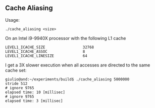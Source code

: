 Cache Aliasing
-

Usage:
	
	./cache_aliasing <size>

On an Intel i9-9940X processor with the following L1 cache
	
	LEVEL1_ICACHE_SIZE                 32768
	LEVEL1_ICACHE_ASSOC                8
	LEVEL1_ICACHE_LINESIZE             64

I get a 3X slower execution when all accesses are directed to the same
cache set:

	giulio@and:~/experiments/build$ ./cache_aliasing 5000000
	stride 512
	# ignore 9765
	elapsed time: 10 [millisec]
	# ignore 9765
	elapsed time: 3 [millisec]